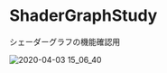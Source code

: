 # ShaderGraphStudy

シェーダーグラフの機能確認用

![2020-04-03 15_06_40](https://user-images.githubusercontent.com/16832362/78329589-146a4900-75bd-11ea-9f36-5161aa291ea5.png)
